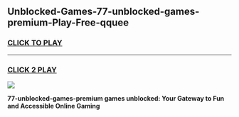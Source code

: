 
## Unblocked-Games-77-unblocked-games-premium-Play-Free-qquee
<h3>
<a href="https://premium76.site?title=77-unblocked-games-premium&ref=19M">CLICK TO PLAY</a></h3>
<hr>

<h3>
<a href="https://premium76.site?title=77-unblocked-games-premium&ref=19M">CLICK 2 PLAY</a>
  
</h3>

<a href="https://premium76.site?title=77-unblocked-games-premium&ref=19M"><img src="https://clearcache.store/games.png"></a>


**77-unblocked-games-premium games unblocked: Your Gateway to Fun and Accessible Online Gaming**
